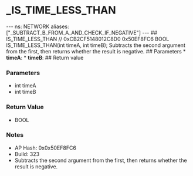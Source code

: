 # _IS_TIME_LESS_THAN

--- ns: NETWORK aliases: ["_SUBTRACT_B_FROM_A_AND_CHECK_IF_NEGATIVE"] --- ## IS_TIME_LESS_THAN  // 0xCB2CF5148012C8D0 0x50EF8FC6 BOOL IS_TIME_LESS_THAN(int timeA, int timeB);  Subtracts the second argument from the first, then returns whether the result is negative.  ## Parameters * **timeA**: * **timeB**:  ## Return value

### Parameters
* int timeA
* int timeB

### Return Value
* BOOL

### Notes
* AP Hash: 0x0x50EF8FC6
* Build: 323
* Subtracts the second argument from the first, then returns whether the result is negative.


